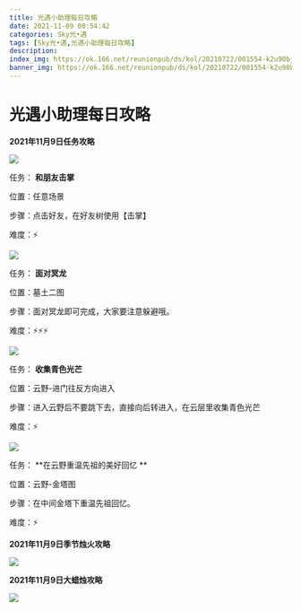 ```yaml
---
title: 光遇小助理每日攻略
date: 2021-11-09 00:54:42
categories: Sky光•遇
tags: [Sky光•遇,光遇小助理每日攻略]
description: 
index_img: https://ok.166.net/reunionpub/ds/kol/20210722/001554-k2u90bj7ay.png?imageView&thumbnail=600x0&type=jpg
banner_img: https://ok.166.net/reunionpub/ds/kol/20210722/001554-k2u90bj7ay.png?imageView&thumbnail=600x0&type=jpg
---
```

# 光遇小助理每日攻略
  

**2021年11月9日任务攻略**

![](https://ok.166.net/reunionpub/ds/kol/20211109/001039-60ydk284vf.png)

任务： **和朋友击掌**

位置：任意场景

步骤：点击好友，在好友树使用【击掌】

难度：⚡

![](https://ok.166.net/reunionpub/ds/kol/20211109/001141-7ykostbsm4.png)

任务： **面对冥龙**

位置：墓土二图

步骤：面对冥龙即可完成，大家要注意躲避哦。

难度：⚡⚡⚡

![](https://ok.166.net/reunionpub/ds/kol/20211109/001205-irjvph3d8w.png)

任务： **收集青色光芒**

位置：云野-进门往反方向进入

步骤：进入云野后不要跳下去，直接向后转进入，在云层里收集青色光芒

难度：⚡

![](https://ok.166.net/reunionpub/ds/kol/20211109/001236-ui1ha59qdz.png)

任务： **在云野重温先祖的美好回忆  **

位置：云野-金塔图

步骤：在中间金塔下重温先祖回忆。

难度：⚡

 **2021年11月9日季节烛火攻略**

![](https://ok.166.net/reunionpub/ds/kol/20211109/001547-w7h6flk912.png)

  

 **2021年11月9日大蜡烛攻略**

![](https://ok.166.net/reunionpub/ds/kol/20211109/001126-ublschfyd4.png)

